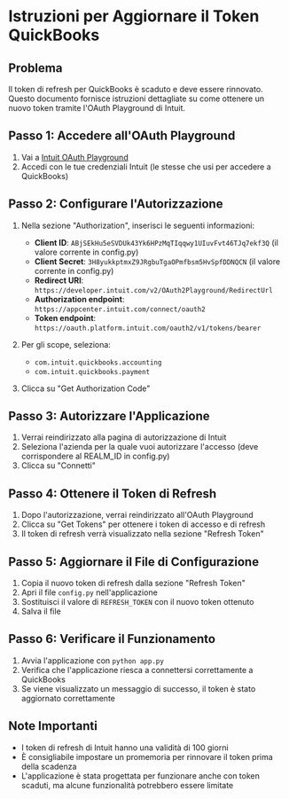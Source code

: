 # Istruzioni per Aggiornare il Token QuickBooks

## Problema
Il token di refresh per QuickBooks è scaduto e deve essere rinnovato. Questo documento fornisce istruzioni dettagliate su come ottenere un nuovo token tramite l'OAuth Playground di Intuit.

## Passo 1: Accedere all'OAuth Playground
1. Vai a [Intuit OAuth Playground](https://developer.intuit.com/v2/OAuth2Playground/RedirectUrl)
2. Accedi con le tue credenziali Intuit (le stesse che usi per accedere a QuickBooks)

## Passo 2: Configurare l'Autorizzazione
1. Nella sezione "Authorization", inserisci le seguenti informazioni:
   - **Client ID**: `ABjSEkHu5eSVDUk43Yk6HPzMqTIqqwy1UIuvFvt46TJq7ekf3Q` (il valore corrente in config.py)
   - **Client Secret**: `3H8yukkptmxZ9JRgbuTgaOPmfbsm5HvSpfDDNQCN` (il valore corrente in config.py)
   - **Redirect URI**: `https://developer.intuit.com/v2/OAuth2Playground/RedirectUrl`
   - **Authorization endpoint**: `https://appcenter.intuit.com/connect/oauth2`
   - **Token endpoint**: `https://oauth.platform.intuit.com/oauth2/v1/tokens/bearer`

2. Per gli scope, seleziona:
   - `com.intuit.quickbooks.accounting`
   - `com.intuit.quickbooks.payment`

3. Clicca su "Get Authorization Code"

## Passo 3: Autorizzare l'Applicazione
1. Verrai reindirizzato alla pagina di autorizzazione di Intuit
2. Seleziona l'azienda per la quale vuoi autorizzare l'accesso (deve corrispondere al REALM_ID in config.py)
3. Clicca su "Connetti"

## Passo 4: Ottenere il Token di Refresh
1. Dopo l'autorizzazione, verrai reindirizzato all'OAuth Playground
2. Clicca su "Get Tokens" per ottenere i token di accesso e di refresh
3. Il token di refresh verrà visualizzato nella sezione "Refresh Token"

## Passo 5: Aggiornare il File di Configurazione
1. Copia il nuovo token di refresh dalla sezione "Refresh Token"
2. Apri il file `config.py` nell'applicazione
3. Sostituisci il valore di `REFRESH_TOKEN` con il nuovo token ottenuto
4. Salva il file

## Passo 6: Verificare il Funzionamento
1. Avvia l'applicazione con `python app.py`
2. Verifica che l'applicazione riesca a connettersi correttamente a QuickBooks
3. Se viene visualizzato un messaggio di successo, il token è stato aggiornato correttamente

## Note Importanti
- I token di refresh di Intuit hanno una validità di 100 giorni
- È consigliabile impostare un promemoria per rinnovare il token prima della scadenza
- L'applicazione è stata progettata per funzionare anche con token scaduti, ma alcune funzionalità potrebbero essere limitate
